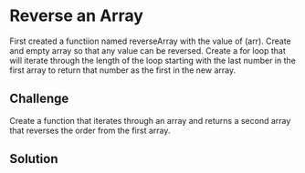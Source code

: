 # Reverse an Array
First created a functiion named reverseArray with the value of (arr). 
Create and empty array so that any value can be reversed.
Create a for loop that will iterate through the length of the loop starting with the last number in the first array to return that number as the first in the new array.


## Challenge
Create a function that iterates through an array and returns a second array that reverses the order from the first array.

## Solution
<!-- Embedded whiteboard image -->
